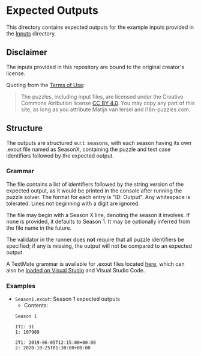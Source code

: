 # Expected Outputs

This directory contains expected outputs for the example inputs provided in the [Inputs](Inputs/) directory.

## Disclaimer

The inputs provided in this repository are bound to the original creator's license.

Quoting from the [Terms of Use](https://i18n-puzzles.com/about/):

>The puzzles, including input files, are licensed under the Creative Commons Atribution license [CC BY 4.0](https://creativecommons.org/licenses/by/4.0/). You may copy any part of this site, as long as you attribute Matijn van Iersel and i18n-puzzles.com.



## Structure

The outputs are structured w.r.t. seasons, with each season having its own .exout file named as SeasonX, containing the puzzle and test case identifiers followed by the expected output.

### Grammar

The file contains a list of identifiers followed by the string version of the expected output, as it would be printed in the console after running the puzzle solver. The format for each entry is "ID: Output". Any whitespace is tolerated. Lines not beginning with a digit are ignored.

The file may begin with a Season X line, denoting the season it involves. If none is provided, it defaults to Season 1. It may be optionally inferred from the file name in the future.

The validator in the runner does **not** require that all puzzle identifiers be specified; if any is missing, the output will not be compared to an expected output.

A TextMate grammar is available for .exout files located [here](exout.tmLanguage.json), which can also be [loaded on Visual Studio](https://learn.microsoft.com/en-us/visualstudio/ide/adding-visual-studio-editor-support-for-other-languages?view=vs-2022#add-support-for-non-supported-languages) and Visual Studio Code.

### Examples

- `Season1.exout`: Season 1 expected outputs
  -	Contents:
  ```
  Season 1
  
  1T1: 31
  1: 107989

  2T1: 2019-06-05T12:15:00+00:00
  2: 2020-10-25T01:30:00+00:00
  ```
